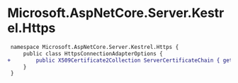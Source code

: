 # Microsoft.AspNetCore.Server.Kestrel.Https

``` diff
 namespace Microsoft.AspNetCore.Server.Kestrel.Https {
     public class HttpsConnectionAdapterOptions {
+        public X509Certificate2Collection ServerCertificateChain { get; set; }
     }
 }
```
